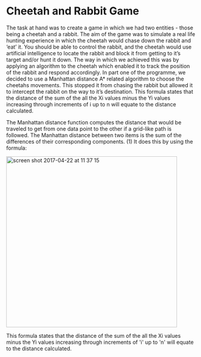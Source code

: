 # Cheetah and Rabbit Game

The task at hand was to create a game in which we had two entities - those being a cheetah and a rabbit. The aim of the game was to simulate a real life hunting experience in which the cheetah would chase down the rabbit and ‘eat’ it. You should be able to control the rabbit, and the cheetah would use artificial intelligence to locate the rabbit and block it from getting to it’s target and/or hunt it down. The way in which we achieved this was by applying an algorithm to the cheetah which enabled it to track the position of the rabbit and respond accordingly. In part one of the programme, we decided to use a Manhattan distance A* related algorithm to choose the cheetahs movements. This stopped it from chasing the rabbit but allowed it to intercept the rabbit on the way to it’s destination. This formula states that the distance of the sum of the all the Xi values minus the Yi values increasing through increments of i up to n will equate to the distance calculated.
 
The Manhattan distance function computes the distance that would be traveled to get from one data point to the other if a grid-like path is followed. The Manhattan distance between two items is the sum of the differences of their corresponding components. (1) It does this by using the formula:

<img width="455" alt="screen shot 2017-04-22 at 11 37 15" src="https://cloud.githubusercontent.com/assets/22246185/25303769/741325f6-2751-11e7-9453-d8a4a22a91c9.png">

This formula states that the distance of the sum of the all the Xi values minus the Yi values increasing through increments of 'i' up to 'n' will equate to the distance calculated.




